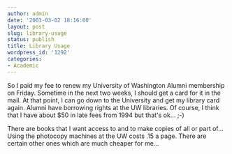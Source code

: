 ```yaml
---
author: admin
date: '2003-03-02 18:16:00'
layout: post
slug: library-usage
status: publish
title: Library Usage
wordpress_id: '1292'
categories:
- Academic
---
```

So I paid my fee to renew my University of Washington Alumni membership on Friday. Sometime in the next two weeks, I should get a card for it in the mail. At that point, I can go down to the University and get my library card again. Alumni have borrowing rights at the UW libraries. Of course, I think that I have about $50 in late fees from 1994 but that's ok... ;-)

There are books that I want access to and to make copies of all or part of... Using the photocopy machines at the UW costs .15 a page. There are certain other ones which are much cheaper for me...
